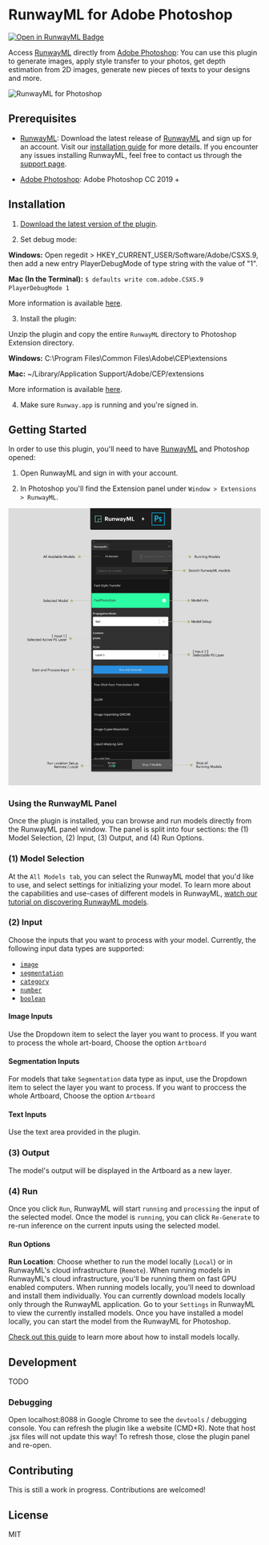 # RunwayML for Adobe Photoshop

[![Open in RunwayML Badge](https://open-app.runwayml.com/gh-badge-app.svg)](https://open-app.runwayml.com/)


Access [RunwayML](https://runwayml.com) directly from [Adobe Photoshop](www.adobe.com/photoshop‎): You can use this plugin to generate images, apply style transfer to your photos, get depth estimation from 2D images, generate new pieces of texts to your designs and more.

![RunwayML for Photoshop](images/ps-banner.gif)

## Prerequisites

* [RunwayML](https://runwayml.com/): Download the latest release of [RunwayML](https://runwayml.com/download) and sign up for an account. Visit our [installation guide](https://learn.runwayml.com/#/getting-started/installation) for more details. If you encounter any issues installing RunwayML, feel free to contact us through the [support page](https://support.runwayml.com).

* [Adobe Photoshop](https://www.adobe.com/products/photoshop/free-trial-download.html): Adobe Photoshop CC 2019 +

## Installation

1) [Download the latest version of the plugin](https://github.com/runwayml/photoshop/releases).

2) Set debug mode:

**Windows:** Open regedit > HKEY_CURRENT_USER/Software/Adobe/CSXS.9, then add a new entry PlayerDebugMode of type string with the value of "1".

**Mac (In the Terminal):** ``` $ defaults write com.adobe.CSXS.9 PlayerDebugMode 1 ```

More information is available [here](https://github.com/Adobe-CEP/CEP-Resources/blob/master/CEP_9.x/Documentation/CEP%209.0%20HTML%20Extension%20Cookbook.md#debugging-unsigned-extensions).

3) Install the plugin:

Unzip the plugin and copy the entire `RunwayML` directory to Photoshop Extension directory.

**Windows:** C:\Program Files\Common Files\Adobe\CEP\extensions

**Mac:** ~/Library/Application Support/Adobe/CEP/extensions

More information is available [here](https://github.com/Adobe-CEP/CEP-Resources/blob/master/CEP_9.x/Documentation/CEP%209.0%20HTML%20Extension%20Cookbook.md#extension-folders).

4) Make sure `Runway.app` is running and you're signed in.

## Getting Started

In order to use this plugin, you'll need to have [RunwayML](https://runwayml.com/) and Photoshop opened:

1) Open RunwayML and sign in with your account.

2) In Photoshop you'll find the Extension panel under ```Window > Extensions > RunwayML```.

![RunwayML for Photoshop](images/ps-plugin.jpg)

### Using the RunwayML Panel

Once the plugin is installed, you can browse and run models directly from the RunwayML panel window. The panel is split into four sections: the (1) Model Selection, (2) Input, (3) Output, and (4) Run Options.

### (1) Model Selection
  
At the `All Models tab`, you can select the RunwayML model that you'd like to use, and select settings for initializing your model. To learn more about the capabilities and use-cases of different models in RunwayML, [watch our tutorial on discovering RunwayML models](https://www.youtube.com/watch?v=ePIRExcanjg).

### (2) Input

Choose the inputs that you want to process with your model. Currently, the following input data types are supported:

* [`image`](https://sdk.runwayml.com/en/latest/data_types.html#runway.data_types.image)
* [`segmentation`](https://sdk.runwayml.com/en/latest/data_types.html#runway.data_types.segmentation)
* [`category`](https://sdk.runwayml.com/en/latest/data_types.html#runway.data_types.category)
* [`number`](https://sdk.runwayml.com/en/latest/data_types.html#runway.data_types.number)
* [`boolean`](https://sdk.runwayml.com/en/latest/data_types.html#runway.data_types.boolean)

#### Image Inputs

Use the Dropdown item to select the layer you want to process. 
If you want to process the whole art-board, Choose the option `Artboard`

#### Segmentation Inputs

For models that take `Segmentation` data type as input, use the Dropdown item to select the layer you want to process.
If you want to proccess the whole Artboard, Choose the option `Artboard`

#### Text Inputs

Use the text area provided in the plugin.

### (3) Output

The model's output will be displayed in the Artboard as a new layer.

### (4) Run

Once you click `Run`, RunwayML will start `running` and `processing` the input of the selected model. Once the model is `running`, you can click `Re-Generate` to re-run inference on the current inputs using the selected model.

#### Run Options

**Run Location**: Choose whether to run the model locally (`Local`) or in RunwayML's cloud infrastructure (`Remote`). When running models in RunwayML's cloud infrastructure, you'll be running them on fast GPU enabled computers. When running models locally, you'll need to download and install them individually. You can currently download models locally only through the RunwayML application. Go to your `Settings` in RunwayML to view the currently installed models. Once you have installed a model locally, you can start the model from the RunwayML for Photoshop. 

[Check out this guide](https://learn.runwayml.com/#/how-to/run-models-locally) to learn more about how to install models locally.

## Development

TODO

### Debugging

Open localhost:8088 in Google Chrome to see the `devtools` / debugging console. You can refresh the plugin like a website (CMD+R). Note that host .jsx files will not update this way! To refresh those, close the plugin panel and re-open.

## Contributing

This is still a work in progress. Contributions are welcomed!

## License

MIT